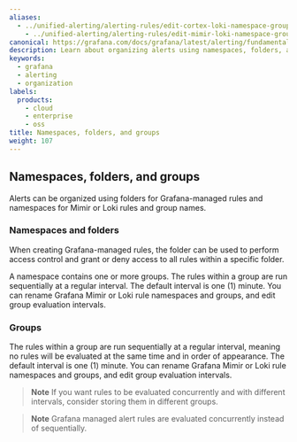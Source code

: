 ```yaml
---
aliases:
  - ../unified-alerting/alerting-rules/edit-cortex-loki-namespace-group/
    - ../unified-alerting/alerting-rules/edit-mimir-loki-namespace-group/
canonical: https://grafana.com/docs/grafana/latest/alerting/fundamentals/alert-rules/organising-alerts/
description: Learn about organizing alerts using namespaces, folders, and groups
keywords:
  - grafana
  - alerting
  - organization
labels:
  products:
    - cloud
    - enterprise
    - oss
title: Namespaces, folders, and groups
weight: 107
---
```


## Namespaces, folders, and groups

Alerts can be organized using folders for Grafana-managed rules and namespaces for Mimir or Loki rules and group names.

### Namespaces and folders

When creating Grafana-managed rules, the folder can be used to perform access control and grant or deny access to all rules within a specific folder.

A namespace contains one or more groups. The rules within a group are run sequentially at a regular interval. The default interval is one (1) minute. You can rename Grafana Mimir or Loki rule namespaces and groups, and edit group evaluation intervals.

### Groups

The rules within a group are run sequentially at a regular interval, meaning no rules will be evaluated at the same time and in order of appearance. The default interval is one (1) minute. You can rename Grafana Mimir or Loki rule namespaces and groups, and edit group evaluation intervals.

> **Note** If you want rules to be evaluated concurrently and with different intervals, consider storing them in different groups.

> **Note** Grafana managed alert rules are evaluated concurrently instead of sequentially.
